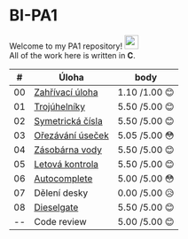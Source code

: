 # BI-PA1

Welcome to my PA1 repository! <img src="https://media.giphy.com/media/hvRJCLFzcasrR4ia7z/giphy.gif" width="25px">  
All of the work here is written in **C**.

| #  | Úloha            | body  |
|----|-----------------|-------|
| 00 | [Zahřívací úloha](https://github.com/zunigjor/BI-PA1/tree/master/Progtest_0)	| 1.10 /1.00 :blush:	|
| 01 | [Trojúhelníky](https://github.com/zunigjor/BI-PA1/tree/master/Progtest_1)	| 5.50 /5.00 :blush:	|
| 02 | [Symetrická čísla](https://github.com/zunigjor/BI-PA1/tree/master/Progtest_2)	| 5.50 /5.00 :blush:	|
| 03 | [Ořezávání úseček](https://github.com/zunigjor/BI-PA1/tree/master/Progtest_3)	| 5.05 /5.00 :flushed:	|
| 04 | [Zásobárna vody](https://github.com/zunigjor/BI-PA1/tree/master/Progtest_4)	| 5.50 /5.00 :blush:	|
| 05 | [Letová kontrola](https://github.com/zunigjor/BI-PA1/tree/master/Progtest_5)	| 5.50 /5.00 :blush:	|
| 06 | [Autocomplete](https://github.com/zunigjor/BI-PA1/tree/master/Progtest_6)	| 5.00 /5.00 :flushed:	|
| 07 | Dělení desky	| 0.00 /5.00 :disappointed_relieved:	|
| 08 | [Dieselgate](https://github.com/zunigjor/BI-PA1/tree/master/Progtest_8)	| 5.50 /5.00 :blush:	|
| -- | Code review	    | 5.00 /5.00 :blush:	|
